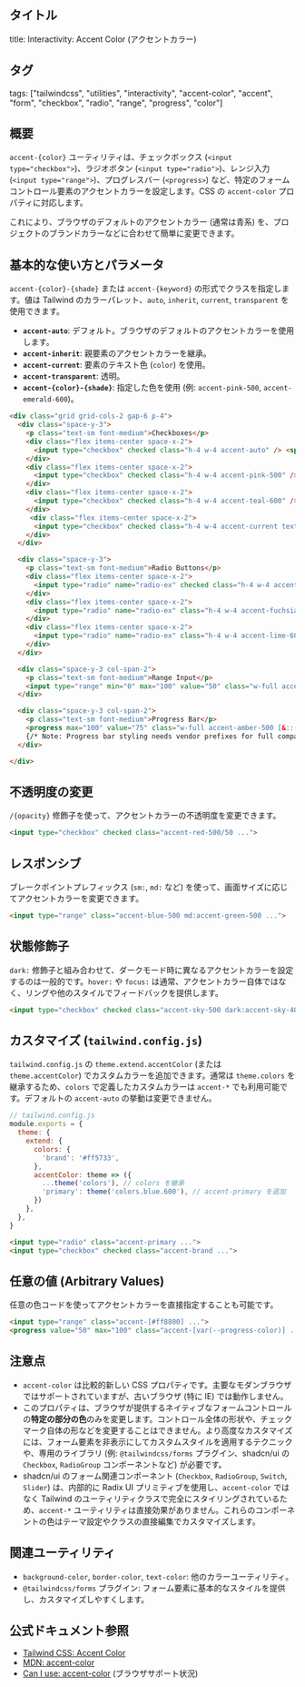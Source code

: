 ## タイトル
title: Interactivity: Accent Color (アクセントカラー)

## タグ
tags: ["tailwindcss", "utilities", "interactivity", "accent-color", "accent", "form", "checkbox", "radio", "range", "progress", "color"]

## 概要
`accent-{color}` ユーティリティは、チェックボックス (`<input type="checkbox">`)、ラジオボタン (`<input type="radio">`)、レンジ入力 (`<input type="range">`)、プログレスバー (`<progress>`) など、特定のフォームコントロール要素のアクセントカラーを設定します。CSS の `accent-color` プロパティに対応します。

これにより、ブラウザのデフォルトのアクセントカラー (通常は青系) を、プロジェクトのブランドカラーなどに合わせて簡単に変更できます。

## 基本的な使い方とパラメータ

`accent-{color}-{shade}` または `accent-{keyword}` の形式でクラスを指定します。値は Tailwind のカラーパレット、`auto`, `inherit`, `current`, `transparent` を使用できます。

*   **`accent-auto`**: デフォルト。ブラウザのデフォルトのアクセントカラーを使用します。
*   **`accent-inherit`**: 親要素のアクセントカラーを継承。
*   **`accent-current`**: 要素のテキスト色 (`color`) を使用。
*   **`accent-transparent`**: 透明。
*   **`accent-{color}-{shade}`**: 指定した色を使用 (例: `accent-pink-500`, `accent-emerald-600`)。

```html
<div class="grid grid-cols-2 gap-6 p-4">
  <div class="space-y-3">
    <p class="text-sm font-medium">Checkboxes</p>
    <div class="flex items-center space-x-2">
      <input type="checkbox" checked class="h-4 w-4 accent-auto" /> <span>Auto (Default)</span>
    </div>
    <div class="flex items-center space-x-2">
      <input type="checkbox" checked class="h-4 w-4 accent-pink-500" /> <span>Pink 500</span>
    </div>
    <div class="flex items-center space-x-2">
      <input type="checkbox" checked class="h-4 w-4 accent-teal-600" /> <span>Teal 600</span>
    </div>
     <div class="flex items-center space-x-2">
      <input type="checkbox" checked class="h-4 w-4 accent-current text-orange-500" /> <span class="text-orange-500">Current (Orange)</span>
    </div>
  </div>

  <div class="space-y-3">
    <p class="text-sm font-medium">Radio Buttons</p>
    <div class="flex items-center space-x-2">
      <input type="radio" name="radio-ex" checked class="h-4 w-4 accent-auto" /> <span>Auto (Default)</span>
    </div>
    <div class="flex items-center space-x-2">
      <input type="radio" name="radio-ex" class="h-4 w-4 accent-fuchsia-500" /> <span>Fuchsia 500</span>
    </div>
    <div class="flex items-center space-x-2">
      <input type="radio" name="radio-ex" class="h-4 w-4 accent-lime-600" /> <span>Lime 600</span>
    </div>
  </div>

  <div class="space-y-3 col-span-2">
    <p class="text-sm font-medium">Range Input</p>
    <input type="range" min="0" max="100" value="50" class="w-full accent-indigo-500" />
  </div>

  <div class="space-y-3 col-span-2">
    <p class="text-sm font-medium">Progress Bar</p>
    <progress max="100" value="75" class="w-full accent-amber-500 [&::-webkit-progress-bar]:rounded-lg [&::-webkit-progress-value]:rounded-lg [&::-moz-progress-bar]:rounded-lg"></progress>
    {/* Note: Progress bar styling needs vendor prefixes for full compatibility */}
  </div>

</div>
```

## 不透明度の変更

`/{opacity}` 修飾子を使って、アクセントカラーの不透明度を変更できます。

```html
<input type="checkbox" checked class="accent-red-500/50 ...">
```

## レスポンシブ

ブレークポイントプレフィックス (`sm:`, `md:` など) を使って、画面サイズに応じてアクセントカラーを変更できます。

```html
<input type="range" class="accent-blue-500 md:accent-green-500 ...">
```

## 状態修飾子

`dark:` 修飾子と組み合わせて、ダークモード時に異なるアクセントカラーを設定するのは一般的です。`hover:` や `focus:` は通常、アクセントカラー自体ではなく、リングや他のスタイルでフィードバックを提供します。

```html
<input type="checkbox" checked class="accent-sky-500 dark:accent-sky-400 ...">
```

## カスタマイズ (`tailwind.config.js`)

`tailwind.config.js` の `theme.extend.accentColor` (または `theme.accentColor`) でカスタムカラーを追加できます。通常は `theme.colors` を継承するため、`colors` で定義したカスタムカラーは `accent-*` でも利用可能です。デフォルトの `accent-auto` の挙動は変更できません。

```javascript
// tailwind.config.js
module.exports = {
  theme: {
    extend: {
      colors: {
        'brand': '#ff5733',
      },
      accentColor: theme => ({
        ...theme('colors'), // colors を継承
        'primary': theme('colors.blue.600'), // accent-primary を追加
      })
    },
  },
}
```

```html
<input type="radio" class="accent-primary ...">
<input type="checkbox" checked class="accent-brand ...">
```

## 任意の値 (Arbitrary Values)

任意の色コードを使ってアクセントカラーを直接指定することも可能です。

```html
<input type="range" class="accent-[#ff8800] ...">
<progress value="50" max="100" class="accent-[var(--progress-color)] ..."></progress>
```

## 注意点

*   `accent-color` は比較的新しい CSS プロパティです。主要なモダンブラウザではサポートされていますが、古いブラウザ (特に IE) では動作しません。
*   このプロパティは、ブラウザが提供するネイティブなフォームコントロールの**特定の部分の色**のみを変更します。コントロール全体の形状や、チェックマーク自体の形などを変更することはできません。より高度なカスタマイズには、フォーム要素を非表示にしてカスタムスタイルを適用するテクニックや、専用のライブラリ (例: `@tailwindcss/forms` プラグイン、shadcn/ui の `Checkbox`, `RadioGroup` コンポーネントなど) が必要です。
*   shadcn/ui のフォーム関連コンポーネント (`Checkbox`, `RadioGroup`, `Switch`, `Slider`) は、内部的に Radix UI プリミティブを使用し、`accent-color` ではなく Tailwind のユーティリティクラスで完全にスタイリングされているため、`accent-*` ユーティリティは直接効果がありません。これらのコンポーネントの色はテーマ設定やクラスの直接編集でカスタマイズします。

## 関連ユーティリティ

*   `background-color`, `border-color`, `text-color`: 他のカラーユーティリティ。
*   `@tailwindcss/forms` プラグイン: フォーム要素に基本的なスタイルを提供し、カスタマイズしやすくします。

## 公式ドキュメント参照
*   [Tailwind CSS: Accent Color](https://tailwindcss.com/docs/accent-color)
*   [MDN: accent-color](https://developer.mozilla.org/en-US/docs/Web/CSS/accent-color)
*   [Can I use: accent-color](https://caniuse.com/css-accent-color) (ブラウザサポート状況)